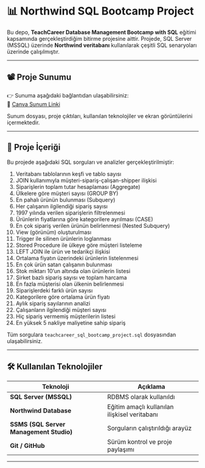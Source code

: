 # 📊 Northwind SQL Bootcamp Project

Bu depo, **TeachCareer Database Management Bootcamp with SQL** eğitimi kapsamında gerçekleştirdiğim bitirme projesine aittir. Projede, SQL Server (MSSQL) üzerinde **Northwind veritabanı** kullanılarak çeşitli SQL senaryoları üzerinde çalışılmıştır.

---

## 📽️ Proje Sunumu

👉 Sunuma aşağıdaki bağlantıdan ulaşabilirsiniz:  
🔗 [Canva Sunum Linki](https://www.canva.com/design/DAGi97brGdQ/quqGcuIJLUDRM0NpsqHhtg/edit?utm_content=DAGi97brGdQ&utm_campaign=designshare&utm_medium=link2&utm_source=sharebutton)

Sunum dosyası, proje çıktıları, kullanılan teknolojiler ve ekran görüntülerini içermektedir.

---




## 📌 Proje İçeriği

Bu projede aşağıdaki SQL sorguları ve analizler gerçekleştirilmiştir:

1. Veritabanı tablolarının keşfi ve tablo sayısı
2. JOIN kullanımıyla müşteri-sipariş-çalışan-shipper ilişkisi
3. Siparişlerin toplam tutar hesaplaması (Aggregate)
4. Ülkelere göre müşteri sayısı (GROUP BY)
5. En pahalı ürünün bulunması (Subquery)
6. Her çalışanın ilgilendiği sipariş sayısı
7. 1997 yılında verilen siparişlerin filtrelenmesi
8. Ürünlerin fiyatlarına göre kategorilere ayrılması (CASE)
9. En çok sipariş verilen ürünün belirlenmesi (Nested Subquery)
10. View (görünüm) oluşturulması
11. Trigger ile silinen ürünlerin loglanması
12. Stored Procedure ile ülkeye göre müşteri listeleme
13. LEFT JOIN ile ürün ve tedarikçi ilişkisi
14. Ortalama fiyatın üzerindeki ürünlerin listelenmesi
15. En çok ürün satan çalışanın bulunması
16. Stok miktarı 10’un altında olan ürünlerin listesi
17. Şirket bazlı sipariş sayısı ve toplam harcama
18. En fazla müşterisi olan ülkenin belirlenmesi
19. Siparişlerdeki farklı ürün sayısı
20. Kategorilere göre ortalama ürün fiyatı
21. Aylık sipariş sayılarının analizi
22. Çalışanların ilgilendiği müşteri sayısı
23. Hiç sipariş vermemiş müşterilerin listesi
24. En yüksek 5 nakliye maliyetine sahip sipariş

Tüm sorgulara `teachcareer_sql_bootcamp_project.sql` dosyasından ulaşabilirsiniz.

---

## 🛠 Kullanılan Teknolojiler

| Teknoloji | Açıklama |
|----------|----------|
| **SQL Server (MSSQL)** | RDBMS olarak kullanıldı |
| **Northwind Database** | Eğitim amaçlı kullanılan ilişkisel veritabanı |
| **SSMS (SQL Server Management Studio)** | Sorguların çalıştırıldığı arayüz |
| **Git / GitHub** | Sürüm kontrol ve proje paylaşımı |

---


